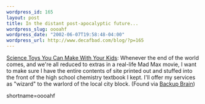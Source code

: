 ```yaml
--- 
wordpress_id: 165
layout: post
title: In the distant post-apocalyptic future...
wordpress_slug: oooahf
wordpress_date: "2002-06-07T19:58:48-04:00"
wordpress_url: http://www.decafbad.com/blog/?p=165
---
```

<p><a href="http://www.scitoys.com/">Science Toys You Can Make With Your Kids</a>: Whenever the end of the world comes, and we're all reduced to extras in a real-life Mad Max movie, I want to make sure I have the entire contents of site printed out and stuffed into the front of the high school chemistry textbook I kept.  I'll offer my services as "wizard" to the warlord of the local city block.  (Found via <a href="http://www.backupbrain.com/2002_06_02_archive.html#77445228">Backup Brain</a>)</p>
<!--more-->
shortname=oooahf
